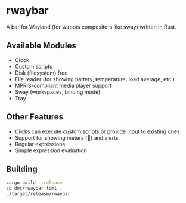 # rwaybar

A bar for Wayland (for wlroots compositors like sway) written in Rust.

## Available Modules

- Clock
- Custom scripts
- Disk (filesystem) free
- File reader (for showing battery, temperature, load average, etc.)
- MPRIS-compliant media player support
- Sway (workspaces, binding mode)
- Tray

## Other Features

- Clicks can execute custom scripts or provide input to existing ones
- Support for showing meters () and alerts.
- Regular expressions
- Simple expression evaluation

## Building

```bash
cargo build --release
cp doc/rwaybar.toml .
./target/release/rwaybar
```
